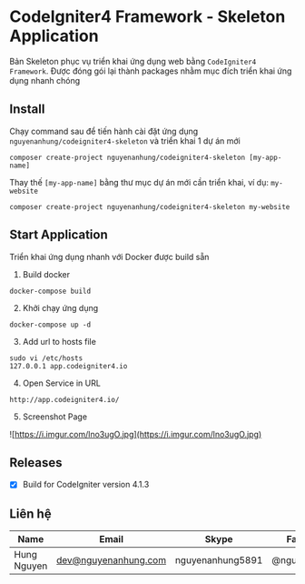 # CodeIgniter4 Framework - Skeleton Application

Bản Skeleton phục vụ triển khai ứng dụng web bằng `CodeIgniter4 Framework`. Được đóng gói lại thành packages nhằm mục đích triển khai ứng dụng nhanh chóng

## Install

Chạy command sau để tiến hành cài đặt ứng dụng `nguyenanhung/codeigniter4-skeleton` và triển khai 1 dự án mới

```shell
composer create-project nguyenanhung/codeigniter4-skeleton [my-app-name]
```

Thay thế `[my-app-name]` bằng thư mục dự án mới cần triển khai, ví dụ: `my-website`

```shell
composer create-project nguyenanhung/codeigniter4-skeleton my-website
```

## Start Application
Triển khai ứng dụng nhanh với Docker được build sẵn

1. Build docker
```shell
docker-compose build
```
2. Khởi chạy ứng dụng
```shell
docker-compose up -d
```
3. Add url to hosts file
```shell
sudo vi /etc/hosts
127.0.0.1 app.codeigniter4.io
```
4. Open Service in URL
```shell
http://app.codeigniter4.io/
```
5. Screenshot Page

![https://i.imgur.com/lno3ugO.jpg](https://i.imgur.com/lno3ugO.jpg)


## Releases
- [x] Build for CodeIgniter version 4.1.3

## Liên hệ

| Name        | Email                | Skype            | Facebook      |
| ----------- | -------------------- | ---------------- | ------------- |
| Hung Nguyen | dev@nguyenanhung.com | nguyenanhung5891 | @nguyenanhung |

